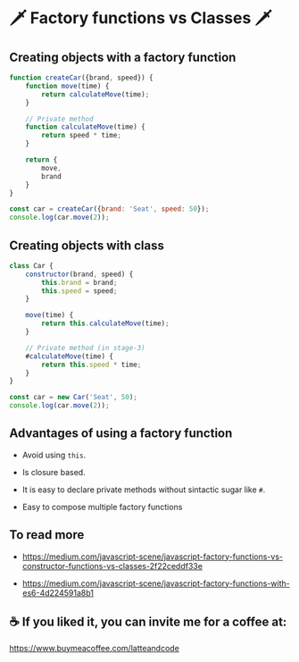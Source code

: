 # 🗡 Factory functions vs Classes 🗡

## Creating objects with a factory function

```js
function createCar({brand, speed}) {
    function move(time) {
        return calculateMove(time);
    }

    // Private method
    function calculateMove(time) {
        return speed * time;
    }

    return {
        move,
        brand
    }
}

const car = createCar({brand: 'Seat', speed: 50});
console.log(car.move(2)); 
```

## Creating objects with class

```js
class Car {
    constructor(brand, speed) {
        this.brand = brand;
        this.speed = speed;
    }

    move(time) {
        return this.calculateMove(time);
    }

    // Private method (in stage-3)
    #calculateMove(time) {
        return this.speed * time;
    }
}

const car = new Car('Seat', 50);
console.log(car.move(2)); 
```

## Advantages of using a factory function

- Avoid using `this`.

- Is closure based.

- It is easy to declare private methods without sintactic sugar like `#`.

- Easy to compose multiple factory functions

## To read more

- https://medium.com/javascript-scene/javascript-factory-functions-vs-constructor-functions-vs-classes-2f22ceddf33e

- https://medium.com/javascript-scene/javascript-factory-functions-with-es6-4d224591a8b1

## ☕️ If you liked it, you can invite me for a coffee at:

https://www.buymeacoffee.com/latteandcode